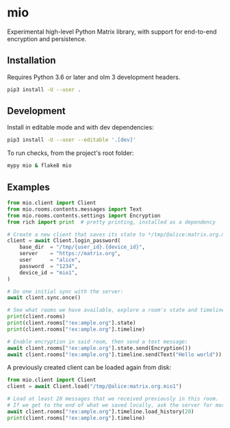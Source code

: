 # mio

Experimental high-level Python Matrix library, with support for end-to-end 
encryption and persistence.

## Installation

Requires Python 3.6 or later and olm 3 development headers.

```sh
pip3 install -U --user .
```

## Development

Install in editable mode and with dev dependencies:

```sh
pip3 install -U --user --editable '.[dev]'
```

To run checks, from the project's root folder:

```sh
mypy mio & flake8 mio
```

## Examples

```py
from mio.client import Client
from mio.rooms.contents.messages import Text
from mio.rooms.contents.settings import Encryption
from rich import print  # pretty printing, installed as a dependency

# Create a new client that saves its state to */tmp/@alice:matrix.org.mio1*:
client = await Client.login_password(
    base_dir  = "/tmp/{user_id}.{device_id}",
    server    = "https://matrix.org",
    user      = "alice",
    password  = "1234",
    device_id = "mio1",
)

# Do one initial sync with the server:
await client.sync.once()

# See what rooms we have available, explore a room's state and timeline:
print(client.rooms)
print(client.rooms["!ex:ample.org"].state)
print(client.rooms["!ex:ample.org"].timeline)

# Enable encryption in said room, then send a text message:
await client.rooms["!ex:ample.org"].state.send(Encryption())
await client.rooms["!ex:ample.org"].timeline.send(Text("Hello world"))
```

A previously created client can be loaded again from disk:

```py
from mio.client import Client
client = await Client.load("/tmp/@alice:matrix.org.mio1")

# Load at least 20 messages that we received previously in this room.
# If we get to the end of what we saved locally, ask the server for more:
await client.rooms["!ex:ample.org"].timeline.load_history(20)
print(client.rooms["!ex:ample.org"].timeline)
```

